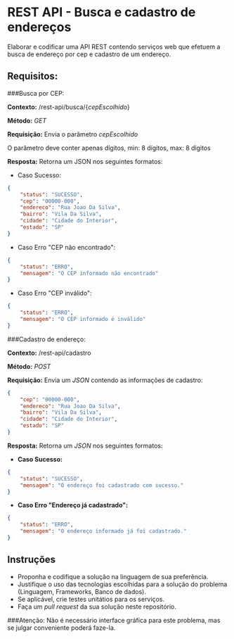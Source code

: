 REST API - Busca e cadastro de endereços
=======================================

Elaborar e codificar uma API REST contendo serviços web que efetuem a busca de endereço por cep e cadastro de um endereço.

Requisitos:
-----------

###Busca por CEP:

**Contexto:** /rest-api/busca/{*cepEscolhido*}

**Método:** *GET*

**Requisição:**
Envia o parâmetro *cepEscolhido*

O parâmetro deve conter apenas dígitos, min: 8 dígitos, max: 8 dígitos

**Resposta:**
Retorna um JSON nos seguintes formatos:

- Caso Sucesso:
```json
{
    "status": "SUCESSO",
    "cep": "00000-000",
    "endereco": "Rua Joao Da Silva",
    "bairro": "Vila Da Silva",
    "cidade": "Cidade do Interior",
    "estado": "SP"
}
```
- Caso Erro "CEP não encontrado":
```json
{
    "status": "ERRO",
    "mensagem": "O CEP informado não encontrado"
}
```
- Caso Erro "CEP inválido":
```json
{
    "status": "ERRO",
    "mensagem": "O CEP informado é inválido"
}
```

###Cadastro de endereço:

**Contexto:** /rest-api/cadastro

**Método:** *POST*

**Requisição:**
Envia um *JSON* contendo as informações de cadastro:
```json
{
    "cep": "00000-000",
    "endereco": "Rua Joao Da Silva",
    "bairro": "Vila Da Silva",
    "cidade": "Cidade do Interior",
    "estado": "SP"
}
```
**Resposta:**
Retorna um *JSON* nos seguintes formatos:

-  **Caso Sucesso:**
```json
{
    "status": "SUCESSO",
    "mensagem": "O endereço foi cadastrado com sucesso."
}
```

-  **Caso Erro "Endereço já cadastrado":**
```json
{
    "status": "ERRO",
    "mensagem": "O endereço informado já foi cadastrado."
}
```


Instruções
----------

- Proponha e codifique a solução na linguagem de sua preferência.
- Justifique o uso das tecnologias escolhidas para a solução do problema (Linguagem, Frameworks, Banco de dados).
- Se aplicável, crie testes unitátios para os serviços.
- Faça um *pull request* da sua solução neste repositório.

###Atenção:
Não é necessário interface gráfica para este problema, mas se julgar conveniente poderá faze-la.